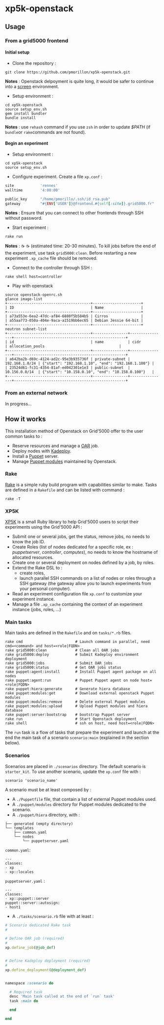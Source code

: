 # xp5k-openstack

## Usage

### From a grid5000 frontend

#### Initial setup

* Clone the repository :

```Shell
git clone https://github.com/pmorillon/xp5k-openstack.git
```

__Notes__ : Openstack delpoyment is quite long, it would be safer to continue into a [screen](https://www.gnu.org/software/screen/manual/screen.html) environment.

* Setup environment :

```Shell
cd xp5k-openstack
source setup_env.sh
gem install bundler
bundle install
```

__Notes__ : use `rehash` command if you use `zsh` in order to update _$PATH_ (if `bundle`or `rake`commands are not found).

#### Begin an experiment

* Setup environment :

```
cd xp5k-openstack
source setup_env.sh
```

* Configure experiment. Create a file `xp.conf` :

```Ruby
site            'rennes'
walltime        '4:00:00'

public_key      "/home/pmorillo/.ssh/id_rsa.pub"
gateway         "#{ENV['USER']}@frontend.#{self[:site]}.grid5000.fr"
```

__Notes__ : Ensure that you can connect to other frontends through SSH without password.

* Start experiment :

```Shell
rake run
```

__Notes__ : ☕️ ☕️ (estimated time: 20-30 minutes). To kill jobs before the end of the experiment, use task `grid5000:clean`. Before restarting a new experiment `.xp_cache` file should be removed.

* Connect to the controller through SSH :

```Shell
rake shell host=controller
```

* Play with openstack

```Shell
source openstack-openrc.sh
glance image-list
+--------------------------------------+----------------------+
| ID                                   | Name                 |
+--------------------------------------+----------------------+
| a73a553e-6ea2-47dc-af84-6880f5b584b5 | Cirros               |
| a55aa773-050a-404e-9aca-a1519bb6ec65 | Debian Jessie 64-bit |
+--------------------------------------+----------------------+
neutron subnet-list
+--------------------------------------+----------------+----------------+---------------------------------------------------+
| id                                   | name           | cidr           | allocation_pools                                  |
+--------------------------------------+----------------+----------------+---------------------------------------------------+
| a642ba2b-d69c-4124-ad2c-95e3b935736f | private-subnet | 192.168.1.0/24 | {"start": "192.168.1.10", "end": "192.168.1.100"} |
| 23524d61-fc31-4354-81af-ed042301e1e3 | public-subnet  | 10.156.0.0/14  | {"start": "10.158.0.10", "end": "10.158.0.100"}   |
+--------------------------------------+----------------+----------------+---------------------------------------------------+
```

### From an external network

In progress...

## How it works

This installation method of Openstack on Grid'5000 offer to the user common tasks to :
* Reserve resources and manage a [OAR](https://oar.imag.fr) job.
* Deploy nodes with [Kadeploy](http://kadeploy3.gforge.inria.fr).
* Install a [Puppet](https://puppetlabs.com/puppet/what-is-puppet) server.
* Manage [Puppet modules](https://github.com/openstack/puppet-openstack-integration) maintained by Openstack.

### Rake

[Rake](http://rake.rubyforge.org) is a simple ruby build program with capabilities similar to make. Tasks are defined in a `Rakefile` and can be listed with command :

```
rake -T
```

### XP5K

[XP5K](https://github.com/pmorillon/xp5k) is a small Ruby library to help Grid'5000 users to script their experiments using the Grid'5000 API :
* Submit one or several jobs, get the status, remove jobs, no needs to know the job ID.
* Create Roles (list of nodes dedicated for a specific role, ex : _puppetserver_, _controller_, _computes_), no needs to know the hostname of allocated resources.
* Create one or several deployment on nodes defined by a job, by roles.
* Extend the Rake DSL to :
  * create roles,
  * launch parallel SSH commands on a list of nodes or roles through a SSH gateway (the gateway allow you to launch experiments from your personal computer).
* Read an experiment configuration file `xp.conf` to customize your experiment instance.
* Manage a file `.xp_cache` containing the context of an experiment instance (jobs, roles, ...)

### Main tasks

Main tasks are defined in the `Rakefile` and on `tasks/*.rb` files.

```
rake cmd                        # Launch command in parallel, need cmd=<command> and host=<role|FQDN>
rake grid5000:clean             # Clean all OAR jobs
rake grid5000:deploy            # Submit Kadeploy environment deployment
rake grid5000:jobs              # Submit OAR jobs
rake grid5000:status            # Get OAR jobs status
rake puppet:agent:install       # Install Puppet agent package on all nodes
rake puppet:agent:run           # Puppet Puppet agent on node host=<role|FQDN>
rake puppet:hiera:generate      # Generate hiera database
rake puppet:modules:get         # Download external openstack Puppet modules
rake puppet:modules:remove      # Delete external Puppet modules
rake puppet:modules:upload      # Upload Puppet modules and hiera database
rake puppet:server:bootstrap    # bootstrap Puppet server
rake run                        # Start Openstack deployment
rake shell                      # ssh on host, need host=<role|FQDN>
```

The `run` task is a flow of tasks that prepare the experiment and launch at the end the main task of a scenario `scenario:main` (explained in the section below).

### Scenarios

Scenarios are placed in `./scenarios` directory. The default scenario is `starter_kit`. To use another scenario, update the `xp.conf` file with :

```
scenario 'scenario_name'
```

A scenario must be at least composed by :
* A `./Puppetfile` file, that contain a list of external Puppet modules used.
* A `./puppet/modules` directory for Puppet modules dedicated to the scenario.
* A `./puppet/hiera` directory, with :

```
├── generated (empty directory)
└── templates
    ├── common.yaml
    └── nodes
        └── puppetserver.yaml
```

`common.yaml`:

```
---
classes:
- xp
- xp::locales
```

`puppetserver.yaml` :

```
---
classes:
- xp::puppet::server
puppet::server::autosign:
- host1
```

* A `./tasks/scenario.rb` file with at least :

```Ruby
# Scenario dedicated Rake task
#

# Define OAR job (required)
#
xp.define_job(@job_def)


# Define Kadeploy deployment (required)
#
xp.define_deployment(@deployment_def)


namespace :scenario do

  # Required task
  desc 'Main task called at the end of `run` task'
  task :main do

  end

end
```
